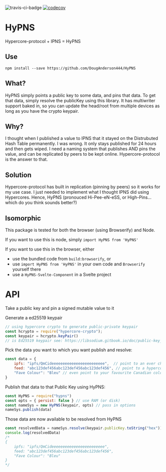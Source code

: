 ![travis-ci-badge](https://travis-ci.com/DougAnderson444/HyPNS.svg?branch=main)
[![codecov](https://codecov.io/gh/DougAnderson444/HyPNS/branch/main/graph/badge.svg?token=IQ3DGMTFKU)](https://codecov.io/gh/DougAnderson444/HyPNS)

# HyPNS
Hypercore-protocol + IPNS = HyPNS

## Use

`npm install --save https://github.com/DougAnderson444/HyPNS`

## What?

HyPNS simply points a public key to some data, and pins that data. To get that data, simply resolve the publicKey using this library. It has multiwriter support baked in, so you can update the head/root from multiple devices as long as you have the crypto keypair.

## Why?

I thought when I published a value to IPNS that it stayed on the Distrubuted Hash Table permanently. I was wrong. It only stays published for 24 hours and then gets wiped. I need a naming system that publishes AND pins the value, and can be replicated by peers to be kept online. Hypercore-protocol is the answer to that.

## Solution

Hypercore-protocol has built in replication (pinning by peers) so it works for my use case. I just needed to implement what I thought IPNS did using Hypercores. Hence, HyPNS (pronouced Hi-Pee-eN-eSS, or High-Pins... which do you think sounds better?)

## Isomorphic

This package is tested for both the browser (using Browserify) and Node. 

If you want to use this is node, simply `import HyPNS from 'HyPNS'`

If you want to use this in the browser, either

- use the bundled code from `build:browserify`, or
- use  `import HyPNS from 'HyPNS'` in your own code and `Browserify` yourself there
- use a `HyPNS-Svelte-Component` in a Svelte project

# API

Take a public key and pin a signed mutable value to it

Generate a ed25519 keypair 
```js
// using hypercore crypto to generate public-private keypair
const hcrypto = require("hypercore-crypto");
const keypair = hcrypto.keyPair() 
// is Ed25519 keypair see: https://libsodium.gitbook.io/doc/public-key_cryptography/public-key_signatures
```

Pick the data you want to which you want publish and resolve:
```js
const data = {
    ipfs: "ipfs/QmCideeeeeeeeeeeeeeeeeeeeeeee",  // point to an ever changing ipfs root CID, just like IPNS
    feed: "abc123def456abc123def456abc123def456", // point to a hypercore feed if you like
    "Fave Colour": "Bleu" // even point to your favourite Canadian colour of the day
}
```

Publish that data to that Public Key using HyPNS:

```js
const HyPNS = require("hypns")
const opts = { persist: false } // use RAM (or disk)
const nameSys = new HyPNS(keypair, opts) // pass in options
nameSys.publish(data)
```
Those data are now available to be resolved from HyPNS
```js
const resolvedData = nameSys.resolve(keypair.publicKey.toString("hex"))
console.log(resolvedData) 
/*
{
    ipfs: "ipfs/QmCideeeeeeeeeeeeeeeeeeeeeeee",
    feed: "abc123def456abc123def456abc123def456", 
    "Fave Colour": "Bleu" 
}
*/ 
```